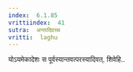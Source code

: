 ```yaml
---
index:  6.1.85
vrittiindex:  41
sutra:  अन्तादिवच्च
vritti:  laghu 
---
```


योऽयमेकादेशः स पूर्वस्यान्तवत्परस्यादिवत्. शिवेहि..


